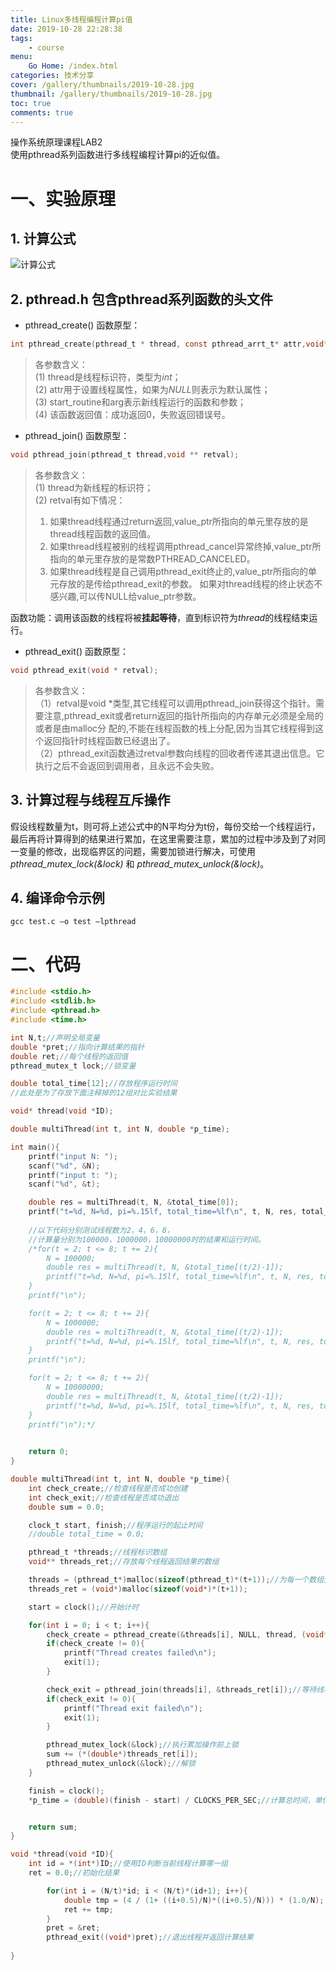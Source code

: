 ```yaml
---
title: Linux多线程编程计算pi值
date: 2019-10-28 22:28:38
tags: 
    - course
menu: 
    Go Home: /index.html
categories: 技术分享
cover: /gallery/thumbnails/2019-10-28.jpg
thumbnail: /gallery/thumbnails/2019-10-28.jpg
toc: true
comments: true
---
```

操作系统原理课程LAB2<br>
使用pthread系列函数进行多线程编程计算pi的近似值。

<!--more-->

# 一、实验原理

## 1. 计算公式

![计算公式](/gallery/pictures/2019-10-28/1.png)

## 2. pthread.h 包含pthread系列函数的头文件

- pthread_create() 函数原型：<br>
``` c
int pthread_create(pthread_t * thread, const pthread_arrt_t* attr,void*(*start_routine)(void *), void* arg);
```
>各参数含义：<br>
> (1) thread是线程标识符，类型为*int*；<br>
> (2) attr用于设置线程属性，如果为*NULL*则表示为默认属性；<br>
> (3) start_routine和arg表示新线程运行的函数和参数；<br>
> (4) 该函数返回值：成功返回0，失败返回错误号。

- pthread_join() 函数原型：<br>
``` c
void pthread_join(pthread_t thread,void ** retval);
```
>各参数含义：<br>
> (1) thread为新线程的标识符；<br>
> (2) retval有如下情况：
> 1. 如果thread线程通过return返回,value_ptr所指向的单元里存放的是thread线程函数的返回值。
> 2. 如果thread线程被别的线程调用pthread_cancel异常终掉,value_ptr所指向的单元里存放的是常数PTHREAD_CANCELED。
> 3. 如果thread线程是自己调用pthread_exit终止的,value_ptr所指向的单元存放的是传给pthread_exit的参数。 如果对thread线程的终止状态不感兴趣,可以传NULL给value_ptr参数。<br>

函数功能：调用该函数的线程将被**挂起等待**，直到标识符为*thread*的线程结束运行。

- pthread_exit() 函数原型：<br>
``` c
void pthread_exit(void * retval);
```
>各参数含义：<br>
> （1）retval是void *类型,其它线程可以调用pthread_join获得这个指针。需要注意,pthread_exit或者return返回的指针所指向的内存单元必须是全局的或者是由malloc分 配的,不能在线程函数的栈上分配,因为当其它线程得到这个返回指针时线程函数已经退出了。<br>
>（2）pthread_exit函数通过retval参数向线程的回收者传递其退出信息。它执行之后不会返回到调用者，且永远不会失败。

## 3. 计算过程与线程互斥操作

假设线程数量为t，则可将上述公式中的N平均分为t份，每份交给一个线程运行，最后再将计算得到的结果进行累加，在这里需要注意，累加的过程中涉及到了对同一变量的修改，出现临界区的问题，需要加锁进行解决，可使用*pthread_mutex_lock(&lock)* 和 *pthread_mutex_unlock(&lock)*。

## 4. 编译命令示例
``` 
gcc test.c –o test –lpthread
```


# 二、代码

``` c
#include <stdio.h>
#include <stdlib.h>
#include <pthread.h>
#include <time.h>

int N,t;//声明全局变量
double *pret;//指向计算结果的指针
double ret;//每个线程的返回值
pthread_mutex_t lock;//锁变量

double total_time[12];//存放程序运行时间
//此处是为了存放下面注释掉的12组对比实验结果

void* thread(void *ID);

double multiThread(int t, int N, double *p_time);

int main(){
    printf("input N: ");
    scanf("%d", &N);
    printf("input t: ");
    scanf("%d", &t);

    double res = multiThread(t, N, &total_time[0]);
    printf("t=%d, N=%d, pi=%.15lf, total_time=%lf\n", t, N, res, total_time[0]);
    
    //以下代码分别测试线程数为2，4，6，8，
    //计算量分别为100000，1000000，10000000时的结果和运行时间。
    /*for(t = 2; t <= 8; t += 2){
        N = 100000;
        double res = multiThread(t, N, &total_time[(t/2)-1]);
        printf("t=%d, N=%d, pi=%.15lf, total_time=%lf\n", t, N, res, total_time[(t/2)-1]);
    }
    printf("\n");

    for(t = 2; t <= 8; t += 2){
        N = 1000000;
        double res = multiThread(t, N, &total_time[(t/2)-1]);
        printf("t=%d, N=%d, pi=%.15lf, total_time=%lf\n", t, N, res, total_time[(t/2)-1]);
    }
    printf("\n");

    for(t = 2; t <= 8; t += 2){
        N = 10000000;
        double res = multiThread(t, N, &total_time[(t/2)-1]);
        printf("t=%d, N=%d, pi=%.15lf, total_time=%lf\n", t, N, res, total_time[(t/2)-1]);
    }
    printf("\n");*/

    
    return 0;
}

double multiThread(int t, int N, double *p_time){
    int check_create;//检查线程是否成功创建
    int check_exit;//检查线程是否成功退出
    double sum = 0.0;

    clock_t start, finish;//程序运行的起止时间
    //double total_time = 0.0;

    pthread_t *threads;//线程标识数组
    void** threads_ret;//存放每个线程返回结果的数组

    threads = (pthread_t*)malloc(sizeof(pthread_t)*(t+1));//为每一个数组分配内存空间
    threads_ret = (void*)malloc(sizeof(void*)*(t+1));

    start = clock();//开始计时

    for(int i = 0; i < t; i++){
        check_create = pthread_create(&threads[i], NULL, thread, (void*)&i);//循环创建线程
        if(check_create != 0){
            printf("Thread creates failed\n");
            exit(1);
        }

        check_exit = pthread_join(threads[i], &threads_ret[i]);//等待线程结束并携带计算结果返回
        if(check_exit != 0){
            printf("Thread exit failed\n");
            exit(1);
        }

        pthread_mutex_lock(&lock);//执行累加操作前上锁
        sum += (*(double*)threads_ret[i]);
        pthread_mutex_unlock(&lock);//解锁
    }

    finish = clock();
    *p_time = (double)(finish - start) / CLOCKS_PER_SEC;//计算总时间，单位ms


    return sum;
}

void *thread(void *ID){
    int id = *(int*)ID;//使用ID判断当前线程计算哪一组
    ret = 0.0;//初始化结果

        for(int i = (N/t)*id; i < (N/t)*(id+1); i++){
            double tmp = (4 / (1+ ((i+0.5)/N)*((i+0.5)/N))) * (1.0/N);
            ret += tmp; 
        }
        pret = &ret;
        pthread_exit((void*)pret);//退出线程并返回计算结果 
    
}
```